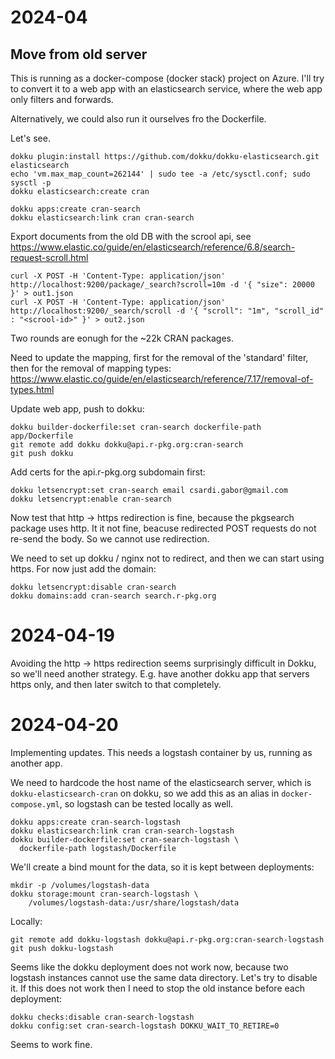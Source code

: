 # 2024-04

## Move from old server

This is running as a docker-compose (docker stack) project on Azure.
I'll try to convert it to a web app with an elasticsearch service,
where the web app only filters and forwards.

Alternatively, we could also run it ourselves fro the Dockerfile.

Let's see.

```
dokku plugin:install https://github.com/dokku/dokku-elasticsearch.git elasticsearch
echo 'vm.max_map_count=262144' | sudo tee -a /etc/sysctl.conf; sudo sysctl -p
dokku elasticsearch:create cran
```

```
dokku apps:create cran-search
dokku elasticsearch:link cran cran-search
```

Export documents from the old DB with the scrool api, see
https://www.elastic.co/guide/en/elasticsearch/reference/6.8/search-request-scroll.html

```
curl -X POST -H 'Content-Type: application/json' http://localhost:9200/package/_search?scroll=10m -d '{ "size": 20000 }' > out1.json
curl -X POST -H 'Content-Type: application/json' http://localhost:9200/_search/scroll -d '{ "scroll": "1m", "scroll_id" : "<scrool-id>" }' > out2.json
```

Two rounds are eonugh for the ~22k CRAN packages.

Need to update the mapping, first for the removal of the 'standard' filter,
then for the removal of mapping types:
https://www.elastic.co/guide/en/elasticsearch/reference/7.17/removal-of-types.html

Update web app, push to dokku:

```
dokku builder-dockerfile:set cran-search dockerfile-path app/Dockerfile
git remote add dokku dokku@api.r-pkg.org:cran-search
git push dokku
```

Add certs for the api.r-pkg.org subdomain first:
```
dokku letsencrypt:set cran-search email csardi.gabor@gmail.com
dokku letsencrypt:enable cran-search
```

Now test that http -> https redirection is fine, because the pkgsearch package
uses http. It it not fine, beacuse redirected POST requests do not re-send the
body. So we cannot use redirection.

We need to set up dokku / nginx not to redirect, and then we can start using
https. For now just add the domain:
```
dokku letsencrypt:disable cran-search
dokku domains:add cran-search search.r-pkg.org
```

# 2024-04-19

Avoiding the http -> https redirection seems surprisingly difficult
in Dokku, so we'll need another strategy. E.g. have another dokku app
that servers https only, and then later switch to that completely.

# 2024-04-20

Implementing updates. This needs a logstash container by us, running as
another app.

We need to hardcode the host name of the elasticsearch server, which is
`dokku-elasticsearch-cran` on dokku, so we add this as an alias in
`docker-compose.yml`, so logstash can be tested locally as well.
```
dokku apps:create cran-search-logstash
dokku elasticsearch:link cran cran-search-logstash
dokku builder-dockerfile:set cran-search-logstash \
  dockerfile-path logstash/Dockerfile
```

We'll create a bind mount for the data, so it is kept between
deployments:
```
mkdir -p /volumes/logstash-data
dokku storage:mount cran-search-logstash \
    /volumes/logstash-data:/usr/share/logstash/data
```

Locally:
```
git remote add dokku-logstash dokku@api.r-pkg.org:cran-search-logstash
git push dokku-logstash
```

Seems like the dokku deployment does not work now, because two
logstash instances cannot use the same data directory. Let's try
to disable it. If this does not work then I need to stop the old instance
before each deployment:
```
dokku checks:disable cran-search-logstash
dokku config:set cran-search-logstash DOKKU_WAIT_TO_RETIRE=0
```

Seems to work fine.
